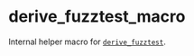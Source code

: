 derive_fuzztest_macro
==========

Internal helper macro for [`derive_fuzztest`](https://crates.io/crates/derive_fuzztest).
